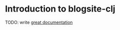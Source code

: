 # Introduction to blogsite-clj

TODO: write [great documentation](http://jacobian.org/writing/what-to-write/)
